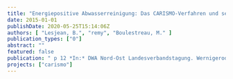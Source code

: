 ```yaml
---
title: "Energiepositive Abwasserreinigung: Das CARISMO-Verfahren und seine Umsetzung in die Praxis"
date: 2015-01-01
publishDate: 2020-05-25T15:14:06Z
authors: [ "Lesjean, B.", "remy", "Boulestreau, M." ]
publication_types: ["0"]
abstract: ""
featured: false
publication: " p 12 *In:* DWA Nord-Ost Landesverbandstagung. Wernigerode, Germany. 28-29 May 2015"
projects: ["carismo"]
---
```


